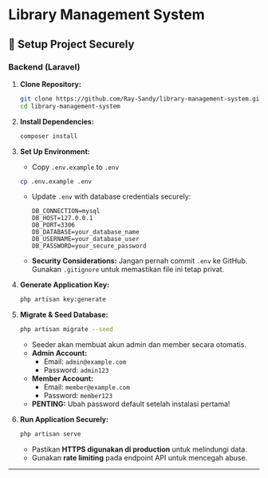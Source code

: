 # Library Management System

## 📌 Setup Project Securely

### Backend (Laravel)
1. **Clone Repository:**
   ```bash
   git clone https://github.com/Ray-Sandy/library-management-system.git
   cd library-management-system
   ```
2. **Install Dependencies:**
   ```bash
   composer install
   ```
3. **Set Up Environment:**
   - Copy `.env.example` to `.env`
   ```bash
   cp .env.example .env
   ```
   - Update `.env` with database credentials securely:
     ```env
     DB_CONNECTION=mysql
     DB_HOST=127.0.0.1
     DB_PORT=3306
     DB_DATABASE=your_database_name
     DB_USERNAME=your_database_user
     DB_PASSWORD=your_secure_password
     ```
   - **Security Considerations:** Jangan pernah commit `.env` ke GitHub. Gunakan `.gitignore` untuk memastikan file ini tetap privat.

4. **Generate Application Key:**
   ```bash
   php artisan key:generate
   ```
5. **Migrate & Seed Database:**
   ```bash
   php artisan migrate --seed
   ```
   - Seeder akan membuat akun admin dan member secara otomatis.
   - **Admin Account:**
     - Email: `admin@example.com`
     - Password: `admin123`
   - **Member Account:**
     - Email: `member@example.com`
     - Password: `member123`
   - **PENTING:** Ubah password default setelah instalasi pertama!

6. **Run Application Securely:**
   ```bash
   php artisan serve
   ```
   - Pastikan **HTTPS digunakan di production** untuk melindungi data.
   - Gunakan **rate limiting** pada endpoint API untuk mencegah abuse.

---

